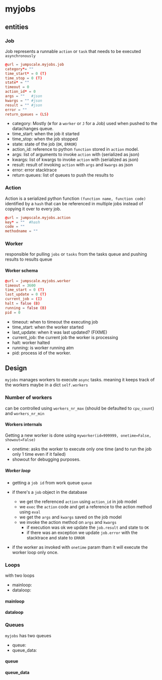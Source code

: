 # myjobs

## entities

### Job
Job represents a runnable `action` or `task` that needs to be executed `asynchronously` 

```toml
@url = jumpscale.myjobs.job
category*= ""
time_start* = 0 (T)
time_stop = 0 (T)
state* = ""
timeout = 0
action_id* = 0
args = ""   #json
kwargs = "" #json
result = "" #json
error = ""
return_queues = (LS)
```

- category: Mostly (`W` for a `worker` or `J` for a Job) used when pushed to the datachanges queue.
- time_start: when the job it started
- time_stop: when the job stopped
- state: state of the job (`OK`, `ERROR`)
- action_id: reference to python `function` stored in `action` model.
- args: list of arguments to invoke `action` with (serialized as json)
- kwargs: list of kwargs to invoke `action` with (serialized as json)
- result: result of invoking `action` with `args` and `kwargs` as json
- error: error stacktrace
- return queues: list of queues to push the results to

### Action

Action is a serialized python function `(function name, function code)` identified by a `hash` that can be referenced in multiple jobs instead of copying it over to every job.
```toml
@url = jumpscale.myjobs.action
key* = ""  #hash
code = ""
methodname = ""
```


### Worker
responsible for pulling `jobs` or `tasks` from the tasks queue and pushing results to results queue

#### Worker schema
```toml
@url = jumpscale.myjobs.worker
timeout = 3600
time_start = 0 (T)
last_update = 0 (T) 
current_job = (I)
halt = false (B)
running = false (B)
pid = 0
```
- timeout: when to timeout the executing job
- time_start: when the worker started
- last_update: when it was last updated?  (FIXME)
- current_job: the current job the worker is processing
- halt:  worker halted
- running: is worker running atm
- pid: process id of the worker.


## Design

`myjobs` manages workers to execute `async` tasks. meaning it keeps track of the workers maybe in a dict `self.workers`


### Number of workers
can be controlled using `workers_nr_max` (should be defaulted to `cpu_count`) and `workers_nr_min` 

#### Workers internals
Getting a new worker is done using `myworker(id=999999, onetime=False, showout=False)`
- onetime: asks the worker to execute only one time (and to run the job only 1 time even if it failed)
- showout for debugging purposes.

##### Worker loop
- getting a `job id` from work queue `queue`
- if there's a `job` object in the database
    - we get the referenced `action` using `action_id` in job model
    - we `exec` the `action` code and get a reference to the action method using `eval`
    - we get the `args` and `kwargs` saved on the job model
    - we invoke the action method on `args` and `kwargs` 
        - if execution was ok we update the `job.result` and state to `OK`
        - if there was an exception we update `job.error` with the stacktrace and state to `ERROR`

- if the worker as invoked with `onetime` param tham it will execute the worker loop only once.

### Loops
 with two loops 
- mainloop:
- dataloop:

#### mainloop



#### dataloop



### Queues

`myjobs` has two queues
- queue: 
- queue_data:

#### queue


#### queue_data
